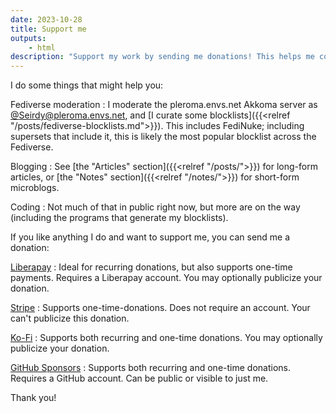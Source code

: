 ```yaml
---
date: 2023-10-28
title: Support me
outputs:
    - html
description: "Support my work by sending me donations! This helps me continue Fediverse moderation, blogging, and coding."
---
```

I do some things that might help you:


Fediverse moderation
: I moderate the pleroma.envs.net Akkoma server as [@Seirdy@pleroma.envs.net](https://pleroma.envs.net/Seirdy "{rel='me'}"), and [I curate some blocklists]({{<relref "/posts/fediverse-blocklists.md">}}). This includes FediNuke; including supersets that include it, this is likely the most popular blocklist across the Fediverse.

Blogging
: See [the "Articles" section]({{<relref "/posts/">}}) for long-form articles, or [the "Notes" section]({{<relref "/notes/">}}) for short-form microblogs.

Coding
: Not much of that in public right now, but more are on the way (including the programs that generate my blocklists).

If you like anything I do and want to support me, you can send me a donation:


[Liberapay](https://liberapay.com/Seirdy/donate "{rel='me'}")
: Ideal for recurring donations, but also supports one-time payments. Requires a Liberapay account. You may optionally publicize your donation.

[Stripe](https://donate.stripe.com/dR65nv5BWg3icq46oo "{rel='me'}")
: Supports one-time-donations. Does not require an account. Your can't publicize this donation.

[Ko-Fi](https://ko-fi.com/Seirdy "{rel='me'}")
: Supports both recurring and one-time donations. You may optionally publicize your donation.

[GitHub Sponsors](https://github.com/sponsors/Seirdy "{rel='me'}")
: Supports both recurring and one-time donations. Requires a GitHub account. Can be public or visible to just me.

Thank you!

